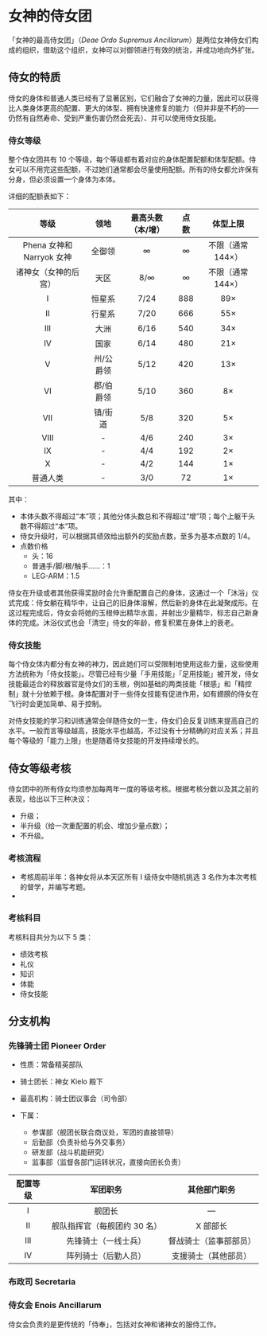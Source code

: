 # 女神的侍女团

「女神的最高侍女团」（*Deae Ordo Supremus Ancillarum*）是两位女神侍女们构成的组织，借助这个组织，女神可以对御领进行有效的统治，并成功地向外扩张。

## 侍女的特质

侍女的身体和普通人类已经有了显著区别，它们融合了女神的力量，因此可以获得比人类身体更高的配置、更大的体型、拥有快速修复的能力（但并非是不朽的——仍然有自然寿命、受到严重伤害仍然会死去）、并可以使用侍女技能。

### 侍女等级

整个侍女团共有 10 个等级，每个等级都有着对应的身体配置配额和体型配额。侍女可以不用完这些配额，不过她们通常都会尽量使用配额。所有的侍女都允许保有分身，但必须设置一个身体为本体。

详细的配额表如下：

|           等级            |   领地    | 最高头数（本/增） | 点数 |     体型上限      |
| :-----------------------: | :-------: | :---------------: | :--: | :---------------: |
| Phena 女神和 Narryok 女神 |  全御领   |         ∞         |  ∞   | 不限（通常 144×） |
|   诸神女（女神的后宫）    |   天区    |        8/∞        |  ∞   | 不限（通常 144×） |
|             I             |  恒星系   |       7/24        | 888  |        89×        |
|            II             |  行星系   |       7/20        | 666  |        55×        |
|            III            |   大洲    |       6/16        | 540  |        34×        |
|            IV             |   国家    |       6/14        | 480  |        21×        |
|             V             | 州/公爵领 |       5/12        | 420  |        13×        |
|            VI             | 郡/伯爵领 |       5/10        | 360  |        8×         |
|            VII            |  镇/街道  |        5/8        | 320  |        5×         |
|           VIII            |     -     |        4/6        | 240  |        3×         |
|            IX             |     -     |        4/4        | 192  |        2×         |
|             X             |     -     |        4/2        | 144  |        1×         |
|         普通人类          |     -     |        3/0        |  72  |        1×         |

其中：

- 本体头数不得超过“本”项；其他分体头数总和不得超过“增”项；每个上躯干头数不得超过“本”项。
- 侍女升级时，可以根据其绩效给出额外的奖励点数，至多为基本点数的 1/4。
- 点数价格
  - 头：16
  - 普通手/脚/根/触手……：1
  - LEG-ARM：1.5

侍女在升级或者其他获得奖励时会允许重配置自己的身体，这通过一个「沐浴」仪式完成：侍女躺在精华中，让自己的旧身体溶解，然后新的身体在此凝聚成形。在这过程完成后，侍女会将她的玉根伸出精华水面，并射出少量精华，标志自己新身体的完成。沐浴仪式也会「清空」侍女的年龄，修复积累在身体上的衰老。

### 侍女技能

每个侍女体内都分有女神的神力，因此她们可以受限制地使用这些力量，这些使用方法统称为「侍女技能」。尽管已经有少量「手用技能」「足用技能」被开发，侍女技能最适合的释放器官是侍女们的玉根，例如基础的两类技能「根感」和「精控制」就十分依赖于根。身体配置对于一些侍女技能有促进作用，如有翅膀的侍女在飞行时会更加简单、易于控制。

对侍女技能的学习和训练通常会伴随侍女的一生，侍女们会反复训练来提高自己的水平。一般而言等级越高，技能水平也越高，不过没有十分精确的对应关系；并且每个等级的「能力上限」也是随着侍女技能的开发持续增长的。

## 侍女等级考核

侍女团中的所有侍女均须参加每两年一度的等级考核。根据考核分数以及其之前的表现，给出以下三种决议：

- 升级；
- 半升级（给一次重配置的机会、增加少量点数）；
- 不升级。

### 考核流程 ###

- 考核周前半年：各神女将从本天区所有 I 级侍女中随机挑选 3 名作为本次考核的督学，并编写考题。
- ​

### 考核科目

考核科目共分为以下 5 类：

- 绩效考核
- 礼仪
- 知识
- 体能
- 侍女技能


## 分支机构 ##

### 先锋骑士团 Pioneer Order ##

- 性质：常备精英部队

- 骑士团长：神女 Kielo 殿下
- 最高机构：骑士团议事会（司令部）
- 下属：
  - 参谋部（舰团长联合商议处，军团的直接领导）
  - 后勤部（负责补给与外交事务）
  - 研发部（战斗机能研究）
  - 监事部（监督各部门运转状况，直接向团长负责）

| 配置等级 |       军团职务       |   其他部门职务    |
| :--: | :--------------: | :---------: |
|  I   |       舰团长        |      —      |
|  II  | 舰队指挥官（每舰团约 30 名） |    X 部部长    |
| III  |    先锋骑士（一线士兵）    | 督战骑士（监事部部员） |
|  IV  |    阵列骑士（后勤人员）    | 支援骑士（其他部员）  |

### 布政司 Secretaria ##

### 侍女会 Enois Ancillarum ##

侍女会负责的是更传统的「侍奉」，包括对女神和诸神女的服侍工作。
